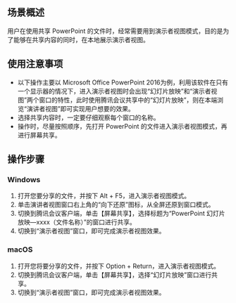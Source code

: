 
## 场景概述
用户在使用共享 PowerPoint 的文件时，经常需要用到演示者视图模式，目的是为了能够在共享内容的同时，在本地展示演示者视图。

## 使用注意事项
- 以下操作主要以 Microsoft Office PowerPoint 2016为例，利用该软件在只有一个显示器的情况下，进入演示者视图时会出现“幻灯片放映”和“演示者视图”两个窗口的特性，此时使用腾讯会议共享中的“幻灯片放映”，则在本端浏览“演讲者视图”即可实现用户想要的效果。
- 选择共享内容时，一定要仔细观察每个窗口的名称。
- 操作时，尽量按照顺序，先打开 PowerPoint 的文件进入演示者视图模式，再进行屏幕共享。

## 操作步骤
### Windows
1. 打开您要分享的文件，并按下 Alt + F5，进入演示者视图模式。
2. 单击演讲者视图窗口右上角的“向下还原”图标，从全屏还原到窗口模式。
3. 切换到腾讯会议客户端，单击【屏幕共享】，选择标题为“PowerPoint 幻灯片放映—xxxx（文件名称）”的窗口进行共享。
4. 切换到“演示者视图”窗口，即可完成演示者视图效果。

### macOS
1. 打开您将要分享的文件，并按下 Option + Return，进入演示者视图模式。
2. 切换到腾讯会议客户端，单击【屏幕共享】，选择“幻灯片放映”窗口进行共享。
3. 切换到“演示者视图”窗口，即可完成演示者视图效果。
